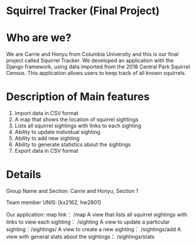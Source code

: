 # Squirrel Tracker (Final Project)
# Who are we?
We are Carrie and Honyu from Columbia University and this is our final project called Squirrel Tracker. 
We developed an application with the Django framework, using data imported from the 2018 Central Park Squirrel Census. 
This application allows users to keep track of all known squirrels. 

# Description of Main features
1. Import data in CSV format
2. A map that shows the location of squirrel sightings
3. Lists all squirrel sightings with links to each sighting 
4. Ability to update individual sighting
5. Ability to add new sighting 
6. Ability to generate statistics about the sightings
7. Export data in CSV format


# Details
Group Name and Section: Carrie and Honyu, Section 1

Team member UNIS: [kx2162, hw2801]

Our application: map link：   /map
                 A view that lists all squirrel sightings with links to view each sighting： /sighting
                 A view to update a particular sighting：/sightings/<unique-squirrel-id>
                 A view to create a new sighting： /sightings/add
                 A view with general stats about the sightings： /sightings/stats

